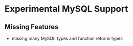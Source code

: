 # Experimental MySQL Support

## Missing Features

- missing many MySQL types and function returns types
